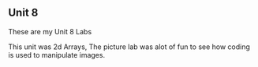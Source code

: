 ## Unit 8

These are my Unit 8 Labs

This unit was 2d Arrays, The picture lab was alot of fun to see how coding is used
to manipulate images.

